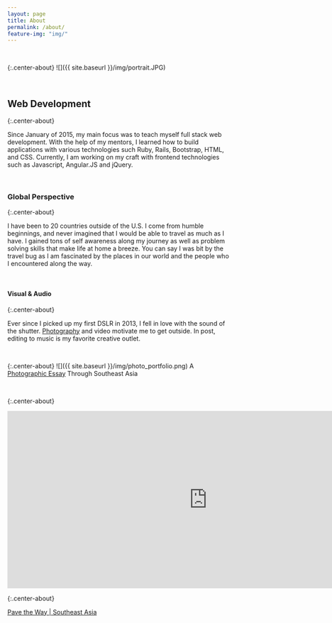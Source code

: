 ```yaml
---
layout: page
title: About
permalink: /about/
feature-img: "img/"
---
```

<br>

{:.center-about}
![]({{ site.baseurl }}/img/portrait.JPG)

<br>

<h2 class="heading">Web Development</h2>

{:.center-about}
<p>Since January of 2015, my main focus was to teach myself full stack web development. With the help of my mentors, I learned how to build applications with various technologies such Ruby, Rails, Bootstrap, HTML, and CSS. Currently, I am working on my craft with frontend technologies such as Javascript, Angular.JS and jQuery.</p>

<br>

<h3 class="heading">Global Perspective</h3>

{:.center-about}
<p>I have been to 20 countries outside of the U.S. I come from humble beginnings, and never imagined that I would be able to travel as much as I have. I gained tons of self awareness along my journey as well as problem solving skills that make life at home a breeze. You can say I was bit by the travel bug as I am fascinated by the places in our world and the people who I encountered along the way.</p>

<br>

<h4 class="heading">Visual & Audio</h4>

{:.center-about}
<p>Ever since I picked up my first DSLR in 2013, I fell in love with the sound of the shutter. <a href="http://stillandmotion.herokuapp.com">Photography</a> and video motivate me to get outside. In post, editing to music is my favorite creative outlet. </p>

<br>


{:.center-about}
![]({{ site.baseurl }}/img/photo_portfolio.png)
A<a href="https://stillandmotion.herokuapp.com"> Photographic Essay</a> Through Southeast Asia

<br>

{:.center-about}
<iframe src="https://player.vimeo.com/video/159839560" width="900" height="400" frameborder="0" webkitallowfullscreen mozallowfullscreen allowfullscreen></iframe>

{:.center-about}
<p><a href="https://vimeo.com/159839560">Pave the Way | Southeast Asia</a>

<br>
